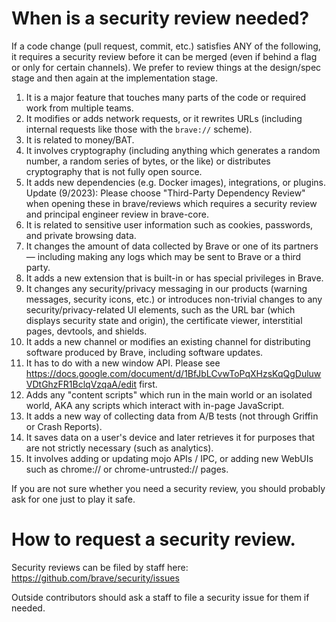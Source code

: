 # When is a security review needed?

If a code change (pull request, commit, etc.) satisfies ANY of the following, it requires a security review before it can be merged (even if behind a flag or only for certain channels). We prefer to review things at the design/spec stage and then again at the implementation stage.

1. It is a major feature that touches many parts of the code or required work from multiple teams.
2. It modifies or adds network requests, or it rewrites URLs (including internal requests like those with the `brave://` scheme).
3. It is related to money/BAT.
4. It involves cryptography (including anything which generates a random number, a random series of bytes, or the like) or distributes cryptography that is not fully open source.
5. It adds new dependencies (e.g. Docker images), integrations, or plugins. Update (9/2023): Please choose "Third-Party Dependency Review" when opening these in brave/reviews which requires a security review and principal engineer review in brave-core.
6. It is related to sensitive user information such as cookies, passwords, and private browsing data.
7. It changes the amount of data collected by Brave or one of its partners  — including making any logs which may be sent to Brave or a third party.
8. It adds a new extension that is built-in or has special privileges in Brave.
9. It changes any security/privacy messaging in our products (warning messages, security icons, etc.) or introduces non-trivial changes to any security/privacy-related UI elements, such as the URL bar (which displays security state and origin), the certificate viewer, interstitial pages, devtools, and shields.
10. It adds a new channel or modifies an existing channel for distributing software produced by Brave, including software updates.
11. It has to do with a new window API. Please see https://docs.google.com/document/d/1BfJbLCvwToPqXHzsKqQgDuluwVDtGhzFR1BclqVzqaA/edit first.
12. Adds any "content scripts" which run in the main world or an isolated world, AKA any scripts which interact with in-page JavaScript.
13. It adds a new way of collecting data from A/B tests (not through Griffin or Crash Reports).
14. It saves data on a user's device and later retrieves it for purposes that are not strictly necessary (such as analytics).
15. It involves adding or updating mojo APIs / IPC, or adding new WebUIs such as chrome:// or chrome-untrusted:// pages.

If you are not sure whether you need a security review, you should probably ask for one just to play it safe.

# How to request a security review.

Security reviews can be filed by staff here: https://github.com/brave/security/issues

Outside contributors should ask a staff to file a security issue for them if needed.